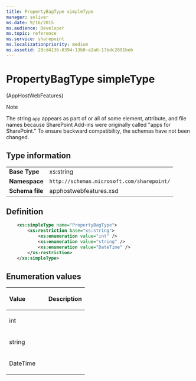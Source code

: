 ```yaml
---
title: PropertyBagType simpleType
manager: soliver
ms.date: 9/16/2015
ms.audience: Developer
ms.topic: reference
ms.service: sharepoint
ms.localizationpriority: medium
ms.assetid: 28cd4136-0394-13b0-a2a6-17bdc2891beb
---
```


# PropertyBagType simpleType 

(AppHostWebFeatures)

> [!NOTE] 
> The string `app` appears as part of or all of some element, attribute, and file names because SharePoint Add-ins were originally called "apps for SharePoint." To ensure backward compatibility, the schemas have not been changed.

## Type information


|   |   |
|---|---|
| **Base Type**  | xs:string |
| **Namespace**  | `http://schemas.microsoft.com/sharepoint/` |
| **Schema file**  | apphostwebfeatures.xsd |

## Definition

```XML
    <xs:simpleType name="PropertyBagType">
        <xs:restriction base="xs:string">
            <xs:enumeration value="int" />
            <xs:enumeration value="string" />
            <xs:enumeration value="DateTime" />
        </xs:restriction>
    </xs:simpleType>
```

## Enumeration values

<table>
<colgroup>
<col width="50%" />
<col width="50%" />
</colgroup>
<thead>
<tr class="header">
<th align="left"><p>Value</p></th>
<th align="left"><p>Description</p></th>
</tr>
</thead>
<tbody>
<tr class="odd">
<td align="left"><p>int</p></td>
<td align="left"><p></p></td>
</tr>
<tr class="even">
<td align="left"><p>string</p></td>
<td align="left"><p></p></td>
</tr>
<tr class="odd">
<td align="left"><p>DateTime</p></td>
<td align="left"><p></p></td>
</tr>
</tbody>
</table>

<br/>

<br/>








